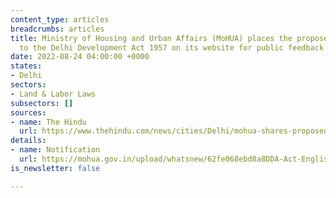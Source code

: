 ```yaml
---
content_type: articles
breadcrumbs: articles
title: Ministry of Housing and Urban Affairs (MoHUA) places the proposed amendments
  to the Delhi Development Act 1957 on its website for public feedback and comments
date: 2022-08-24 04:00:00 +0000
states:
- Delhi
sectors:
- Land & Labor Laws
subsectors: []
sources:
- name: The Hindu
  url: https://www.thehindu.com/news/cities/Delhi/mohua-shares-proposed-amendments-to-boost-land-pooling/article65784951.ece
details:
- name: Notification
  url: https://mohua.gov.in/upload/whatsnew/62fe068ebd8a8DDA-Act-English.pdf
is_newsletter: false

---
```

